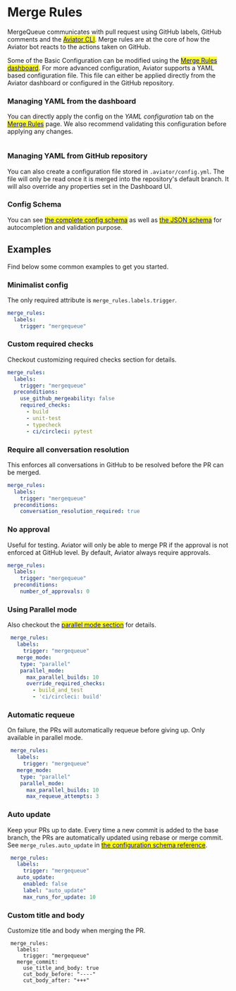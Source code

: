 # Merge Rules

MergeQueue communicates with pull request using GitHub labels, GitHub comments and the [<mark style="color:blue;">Aviator CLI</mark>](../aviator-cli/). Merge rules are at the core of how the Aviator bot reacts to the actions taken on GitHub.

Some of the Basic Configuration can be modified using the [<mark style="color:blue;">Merge Rules dashboard</mark>](https://app.aviator.co/github/rules). For more advanced configuration, Aviator supports a YAML based configuration file. This file can either be applied directly from the Aviator dashboard or configured in the GitHub repository.

### Managing YAML from the dashboard

You can directly apply the config on the _YAML configuration_ tab on the [<mark style="color:blue;">Merge Rules</mark>](https://app.aviator.co/github/validate-config) page. We also recommend validating this configuration before applying any changes.

<figure><img src="../.gitbook/assets/Screen Shot 2023-10-12 at 3.22.07 PM.png" alt=""><figcaption></figcaption></figure>

### Managing YAML from GitHub repository

You can also create a configuration file stored in `.aviator/config.yml`. The file will only be read once it is merged into the repository's default branch. It will also override any properties set in the Dashboard UI.

### Config Schema

You can see [<mark style="color:blue;">the complete config schema</mark>](https://app.aviator.co/schema/index.html#aviator\_config\_yaml.json) as well as [<mark style="color:blue;">the JSON schema</mark>](https://app.aviator.co/schema/aviator\_config\_yaml.json) for autocompletion and validation purpose.

## Examples

Find below some common examples to get you started.

### Minimalist config

The only required attribute is `merge_rules.labels.trigger`.

```yaml
merge_rules:
  labels:
    trigger: "mergequeue"
```

### Custom required checks

Checkout customizing required checks section for details.

```yaml
merge_rules:
  labels:
    trigger: "mergequeue"
  preconditions:
    use_github_mergeability: false
    required_checks:
      - build
      - unit-test
      - typecheck
      - ci/circleci: pytest

```

### Require all conversation resolution

This enforces all conversations in GitHub to be resolved before the PR can be merged.

```yaml
merge_rules:
  labels:
    trigger: "mergequeue"
  preconditions:
    conversation_resolution_required: true
```

### No approval

Useful for testing. Aviator will only be able to merge PR if the approval is not enforced at GitHub level. By default, Aviator always require approvals.

```yaml
merge_rules:
  labels:
    trigger: "mergequeue"
  preconditions:
    number_of_approvals: 0
```

### Using Parallel mode

Also checkout the [<mark style="color:blue;">parallel mode section</mark>](concepts/parallel-mode/) for details.

```yaml
 merge_rules:
   labels:
     trigger: "mergequeue"
   merge_mode:
    type: "parallel"
    parallel_mode:
      max_parallel_builds: 10
      override_required_checks:
        - build_and_test
        - 'ci/circleci: build'
```

### Automatic requeue

On failure, the PRs will automatically requeue before giving up. Only available in parallel mode.

```yaml
 merge_rules:
   labels:
     trigger: "mergequeue"
   merge_mode:
    type: "parallel"
    parallel_mode:
      max_parallel_builds: 10
      max_requeue_attempts: 3
```

### Auto update

Keep your PRs up to date. Every time a new commit is added to the base branch, the PRs are automatically updated using rebase or merge commit. See `merge_rules.auto_update` in [<mark style="color:blue;">the configuration schema reference</mark>](https://app.aviator.co/schema/index.html#aviator\_config\_yaml.json).

```yaml
 merge_rules:
   labels:
     trigger: "mergequeue"
   auto_update:
     enabled: false
     label: "auto_update"
     max_runs_for_update: 10
```

### Custom title and body

Customize title and body when merging the PR.

```
 merge_rules:
   labels:
     trigger: "mergequeue"
   merge_commit:
     use_title_and_body: true
     cut_body_before: "----"
     cut_body_after: "+++"
```


